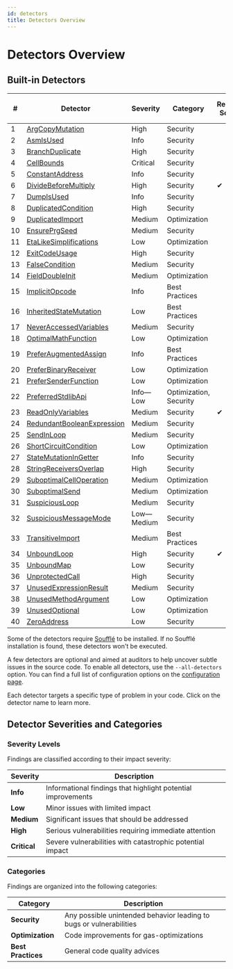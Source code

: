 ```yaml
---
id: detectors
title: Detectors Overview
---
```


# Detectors Overview

## Built-in Detectors

| #  | Detector | Severity | Category | Requires Soufflé | Enabled by default |
|----|----------|----------|----------|------------------|--------------------|
| 1  | [ArgCopyMutation](./detectors/ArgCopyMutation.md) | High | Security |  | ✔ |
| 2  | [AsmIsUsed](./detectors/AsmIsUsed.md) | Info | Security |  |  |
| 3  | [BranchDuplicate](./detectors/BranchDuplicate.md) | High | Security |  | ✔ |
| 4  | [CellBounds](./detectors/CellBounds.md) | Critical | Security |  | ✔ |
| 5  | [ConstantAddress](./detectors/ConstantAddress.md) | Info | Security |  |  |
| 6  | [DivideBeforeMultiply](./detectors/DivideBeforeMultiply.md) | High | Security | ✔ | ✔ |
| 7  | [DumpIsUsed](./detectors/DumpIsUsed.md) | Info | Security |  |  |
| 8  | [DuplicatedCondition](./detectors/DuplicatedCondition.md) | High | Security |  | ✔ |
| 9  | [DuplicatedImport](./detectors/DuplicatedImport.md) | Medium | Optimization |  | ✔ |
| 10  | [EnsurePrgSeed](./detectors/EnsurePrgSeed.md) | Medium | Security |  | ✔ |
| 11  | [EtaLikeSimplifications](./detectors/EtaLikeSimplifications.md) | Low | Optimization |  | ✔ |
| 12  | [ExitCodeUsage](./detectors/ExitCodeUsage.md) | High | Security |  | ✔ |
| 13  | [FalseCondition](./detectors/FalseCondition.md) | Medium | Security |  | ✔ |
| 14  | [FieldDoubleInit](./detectors/FieldDoubleInit.md) | Medium | Optimization |  | ✔ |
| 15  | [ImplicitOpcode](./detectors/ImplicitOpcode.md) | Info | Best Practices |  |  |
| 16  | [InheritedStateMutation](./detectors/InheritedStateMutation.md) | Low | Best Practices |  |  |
| 17  | [NeverAccessedVariables](./detectors/NeverAccessedVariables.md) | Medium | Security |  | ✔ |
| 18  | [OptimalMathFunction](./detectors/OptimalMathFunction.md) | Low | Optimization |  | ✔ |
| 19  | [PreferAugmentedAssign](./detectors/PreferAugmentedAssign.md) | Info | Best Practices |  |  |
| 20  | [PreferBinaryReceiver](./detectors/PreferBinaryReceiver.md) | Low | Optimization |  | ✔ |
| 21  | [PreferSenderFunction](./detectors/PreferSenderFunction.md) | Low | Optimization |  | ✔ |
| 22  | [PreferredStdlibApi](./detectors/PreferredStdlibApi.md) | Info—Low | Optimization, Security |  | ✔ |
| 23  | [ReadOnlyVariables](./detectors/ReadOnlyVariables.md) | Medium | Security | ✔ | ✔ |
| 24  | [RedundantBooleanExpression](./detectors/RedundantBooleanExpression.md) | Medium | Security |  | ✔ |
| 25  | [SendInLoop](./detectors/SendInLoop.md) | Medium | Security |  |  |
| 26  | [ShortCircuitCondition](./detectors/ShortCircuitCondition.md) | Low | Optimization |  | ✔ |
| 27  | [StateMutationInGetter](./detectors/StateMutationInGetter.md) | Info | Security |  |  |
| 28  | [StringReceiversOverlap](./detectors/StringReceiversOverlap.md) | High | Security |  | ✔ |
| 29  | [SuboptimalCellOperation](./detectors/SuboptimalCellOperation.md) | Medium | Optimization |  | ✔ |
| 30  | [SuboptimalSend](./detectors/SuboptimalSend.md) | Medium | Optimization |  | ✔ |
| 31  | [SuspiciousLoop](./detectors/SuspiciousLoop.md) | Medium | Security |  | ✔ |
| 32  | [SuspiciousMessageMode](./detectors/SuspiciousMessageMode.md) | Low—Medium | Security |  | ✔ |
| 33  | [TransitiveImport](./detectors/TransitiveImport.md) | Medium | Best Practices |  | ✔ |
| 34  | [UnboundLoop](./detectors/UnboundLoop.md) | High | Security | ✔ | ✔ |
| 35  | [UnboundMap](./detectors/UnboundMap.md) | Low | Security |  |  |
| 36  | [UnprotectedCall](./detectors/UnprotectedCall.md) | High | Security |  | ✔ |
| 37  | [UnusedExpressionResult](./detectors/UnusedExpressionResult.md) | Medium | Security |  | ✔ |
| 38  | [UnusedMethodArgument](./detectors/UnusedMethodArgument.md) | Low | Optimization |  | ✔ |
| 39  | [UnusedOptional](./detectors/UnusedOptional.md) | Low | Optimization |  | ✔ |
| 40  | [ZeroAddress](./detectors/ZeroAddress.md) | Low | Security |  | ✔ |

Some of the detectors require [Soufflé](https://souffle-lang.github.io/install) to be installed. If no Soufflé installation is found, these detectors won't be executed.

A few detectors are optional and aimed at auditors to help uncover subtle issues in the source code. To enable all detectors, use the `--all-detectors` option. You can find a full list of configuration options on the [configuration page](./tutorial/configuration.md).

Each detector targets a specific type of problem in your code. Click on the detector name to learn more.

## Detector Severities and Categories

### Severity Levels

Findings are classified according to their impact severity:

| Severity | Description |
|----------|-------------|
| **Info** | Informational findings that highlight potential improvements |
| **Low** | Minor issues with limited impact |
| **Medium** | Significant issues that should be addressed |
| **High** | Serious vulnerabilities requiring immediate attention |
| **Critical** | Severe vulnerabilities with catastrophic potential impact |

### Categories

Findings are organized into the following categories:

| Category | Description |
|----------|-------------|
| **Security** | Any possible unintended behavior leading to bugs or vulnerabilities |
| **Optimization** | Code improvements for gas-optimizations |
| **Best Practices** | General code quality advices |
